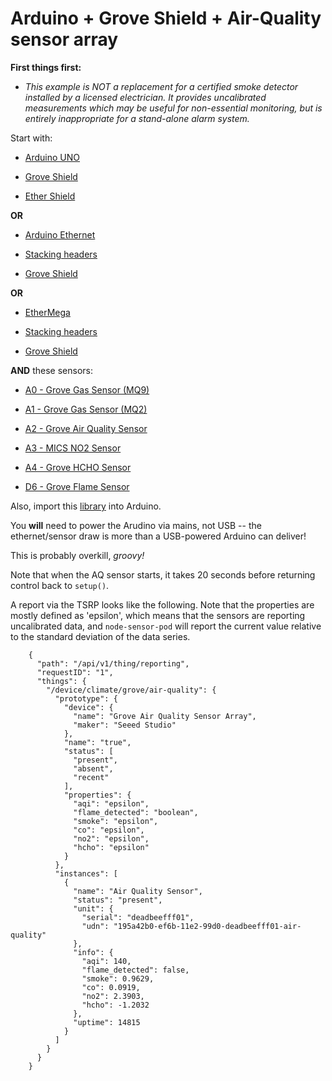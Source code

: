 # Arduino + Grove Shield + Air-Quality sensor array
    
**First things first:**

* _This example is NOT a replacement for a certified smoke detector installed by a licensed electrician.
It provides uncalibrated measurements which may be useful for non-essential monitoring, but is entirely inappropriate for 
a stand-alone alarm system._
    
Start with:

- [Arduino UNO](http://arduino.cc/en/Main/arduinoBoardUno)

- [Grove Shield](http://www.seeedstudio.com/wiki/Grove_-_Base_Shield_V1.2)

- [Ether Shield](http://arduino.cc/en/Main/ArduinoEthernetShield)

**OR**

- [Arduino Ethernet](http://arduino.cc/en/Main/ArduinoBoardEthernet)

- [Stacking headers](http://www.adafruit.com/products/85)

- [Grove Shield](http://www.seeedstudio.com/wiki/Grove_-_Base_Shield_V1.2)

**OR**

- [EtherMega](http://www.freetronics.com/products/ethermega-arduino-mega-2560-compatible-with-onboard-ethernet)

- [Stacking headers](http://www.adafruit.com/products/85)

- [Grove Shield](http://www.seeedstudio.com/wiki/Grove_-_Base_Shield_V1.2)

**AND** these sensors:

- [A0 - Grove Gas Sensor (MQ9)](http://www.seeedstudio.com/wiki/Grove_-_Gas_Sensor)

- [A1 - Grove Gas Sensor (MQ2)](http://www.seeedstudio.com/wiki/Grove_-_Gas_Sensor)

- [A2 - Grove Air Quality Sensor](http://www.seeedstudio.com/wiki/Grove_-_Air_Quality_Sensor)

- [A3 - MICS NO2 Sensor](http://www.cdiweb.com/ProductDetail/MICS2710-SGX-Sensortech-Limited/333415/)

- [A4 - Grove HCHO Sensor](http://www.seeedstudio.com/wiki/Grove_-_HCHO_Sensor)

- [D6 - Grove Flame Sensor](http://www.seeedstudio.com/wiki/Grove_-_Flame_Sensor)

Also, import this [library](http://www.seeedstudio.com/wiki/File:AirQuality_Sensor.zip) into Arduino.

You **will** need to power the Arudino via mains, not USB --
the ethernet/sensor draw is more than a USB-powered Arduino can deliver!

This is probably overkill, _groovy!_

Note that when the AQ sensor starts,
it takes 20 seconds before returning control back to `setup()`.
    
A report via the TSRP looks like the following.
Note that the properties are mostly defined as 'epsilon',
which means that the sensors are reporting uncalibrated data,
and `node-sensor-pod` will report the current value relative to the standard deviation of the data series.

        {
          "path": "/api/v1/thing/reporting",
          "requestID": "1",
          "things": {
            "/device/climate/grove/air-quality": {
              "prototype": {
                "device": {
                  "name": "Grove Air Quality Sensor Array",
                  "maker": "Seeed Studio"
                },
                "name": "true",
                "status": [
                  "present",
                  "absent",
                  "recent"
                ],
                "properties": {
                  "aqi": "epsilon",
                  "flame_detected": "boolean",
                  "smoke": "epsilon",
                  "co": "epsilon",
                  "no2": "epsilon",
                  "hcho": "epsilon"
                }
              },
              "instances": [
                {
                  "name": "Air Quality Sensor",
                  "status": "present",
                  "unit": {
                    "serial": "deadbeefff01",
                    "udn": "195a42b0-ef6b-11e2-99d0-deadbeefff01-air-quality"
                  },
                  "info": {
                    "aqi": 140,
                    "flame_detected": false,
                    "smoke": 0.9629,
                    "co": 0.0919,
                    "no2": 2.3903,
                    "hcho": -1.2032
                  },
                  "uptime": 14815
                }
              ]
            }
          }
        }
